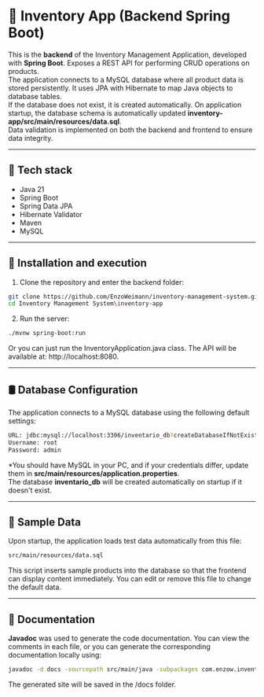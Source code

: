 # 🔧 Inventory App (Backend Spring Boot)

This is the **backend** of the Inventory Management Application, developed with **Spring Boot**.
Exposes a REST API for performing CRUD operations on products. <br/>
The application connects to a MySQL database where all product data is stored persistently. It uses JPA with Hibernate to map Java objects to database tables.<br/>
If the database does not exist, it is created automatically. On application startup, the database schema is automatically updated **inventory-app/src/main/resources/data.sql**.<br/>
Data validation is implemented on both the backend and frontend to ensure data integrity.

---

## 🚀 Tech stack

- Java 21
- Spring Boot
- Spring Data JPA
- Hibernate Validator
- Maven
- MySQL

---

## 🔧 Installation and execution

1. Clone the repository and enter the backend folder:

```bash
git clone https://github.com/EnzoWeimann/inventory-management-system.git
cd Inventory Management System\inventory-app
```

2. Run the server:
```bash
./mvnw spring-boot:run
```
Or you can just run the InventoryApplication.java class.
The API will be available at: http://localhost:8080.

---

## 🛢️ Database Configuration

The application connects to a MySQL database using the following default settings:
```bash
URL: jdbc:mysql://localhost:3306/inventario_db?createDatabaseIfNotExist=true
Username: root
Password: admin
```
*You should have MySQL in your PC, and if your credentials differ, update them in **src/main/resources/application.properties**.</br>
The database **inventario_db** will be created automatically on startup if it doesn't exist.<br/>

---

## 🧪 Sample Data

Upon startup, the application loads test data automatically from this file:
```bash
src/main/resources/data.sql
```
This script inserts sample products into the database so that the frontend can display content immediately.
You can edit or remove this file to change the default data.

---

## 📄 Documentation

**Javadoc** was used to generate the code documentation.
You can view the comments in each file, or you can generate the corresponding documentation locally using:
```bash
javadoc -d docs -sourcepath src/main/java -subpackages com.enzow.inventory
```
The generated site will be saved in the /docs folder.
